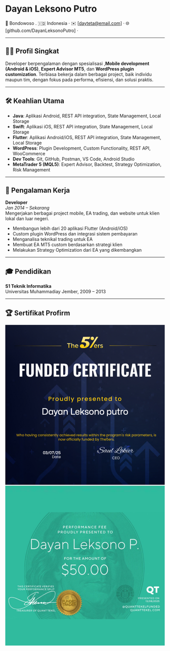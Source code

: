 # Dayan Leksono Putro

📍 Bondowoso . 🇮🇩 Indonesia · ✉️ [dayteta@email.com] · 🌐 [github.com/DayanLeksonoPutro] · 

---

## 🧑‍💻 Profil Singkat

Developer berpengalaman dengan spesialisasi ,**Mobile development (Android & iOS)**, **Expert Advisor MT5**, dan **WordPress plugin customization**. Terbiasa bekerja dalam berbagai project, baik individu maupun tim, dengan fokus pada performa, efisiensi, dan solusi praktis.

---

## 🛠️ Keahlian Utama

- **Java**: Aplikasi Android, REST API integration, State Management, Local Storage
- **Swift**: Aplikasi iOS, REST API integration, State Management, Local Storage
- **Flutter**: Aplikasi Android/iOS, REST API integration, State Management, Local Storage
- **WordPress**: Plugin Development, Custom Functionality, REST API, WooCommerce
- **Dev Tools**: Git, GitHub, Postman, VS Code, Android Studio
- **MetaTrader 5 (MQL5)**: Expert Advisor, Backtest, Strategy Optimization, Risk Management

---

## 💼 Pengalaman Kerja

**Developer**  
*Jan 2014 – Sekarang*  
Mengerjakan berbagai project mobile, EA trading, dan website untuk klien lokal dan luar negeri.

- Membangun lebih dari 20 aplikasi Flutter (Android/iOS)
- Custom plugin WordPress dan integrasi sistem pembayaran
- Menganalisa teknikal trading untuk EA
- Membuat EA MT5 custom berdasarkan strategi klien
- Melakukan Strategy Optimization dari EA yang dikembangkan

---

## 🎓 Pendidikan

**S1 Teknik Informatika**  
Universitas Muhammadiay Jember, 2009 – 2013  

---

## 🏆 Sertifikat Profirm

![the5ers](https://github.com/DayanLeksonoPutro/DayanLeksonoPutro/blob/501b2843450afa5b2ab6043515a16560c046f11d/program-achievement-1751548194182.png)
![Quantekel](https://github.com/DayanLeksonoPutro/DayanLeksonoPutro/blob/17d046e688493b9f3100bf76822f2fbd2d4794ee/Sertifikat%20Profirm%20quanttekel.png)


